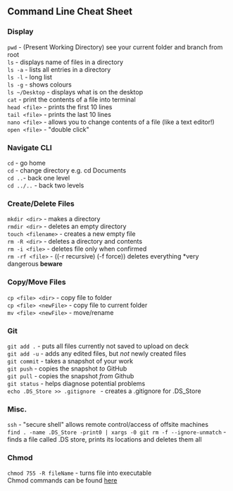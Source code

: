 ## Command Line Cheat Sheet

### Display
```pwd``` - (Present Working Directory) see your current folder and branch from root<br />
```ls``` - displays name of files in a directory <br />
```ls -a``` - lists all entries in a directory <br />
```ls -l``` - long list <br />
```ls -g``` - shows colours <br />
```ls ~/Desktop``` - displays what is on the desktop <br />
```cat``` <file> - print the contents of a file into terminal <br />
```head <file>``` - prints the first 10 lines <br />
```tail <file>``` - prints the last 10 lines <br />
```nano <file>``` - allows you to change contents of a file (like a text editor!) <br />
```open <file>``` - "double click" <br />

### Navigate CLI 
```cd``` - go home <br />
```cd``` <folder> - change directory e.g. cd Documents <br />
```cd ..```- back one level <br />
```cd ../..``` - back two levels <br />

### Create/Delete Files
```mkdir <dir>``` - makes a directory <br />
```rmdir <dir>``` - deletes an empty directory <br />
```touch <filename>``` - creates a new empty file <br />
```rm -R <dir>``` - deletes a directory and contents <br />
```rm -i <file>``` - deletes file only when confirmed <br />
```rm -rf <file>``` - ((-r recursive) (-f force)) deletes everything *very dangerous **beware** <br />

### Copy/Move Files
```cp <file> <dir>``` - copy file to folder <br />
```cp <file> <newFile>``` - copy file to current folder <br />
```mv <file> <newFile>``` - move/rename <br />
 
### Git
```git add .``` - puts all files currently not saved to upload on deck <br />
```git add -u``` - adds any edited files, but *not* newly created files <br />
```git commit``` - takes a snapshot of your work <br />
```git push``` - copies the snapshot *to* GitHub <br />
```git pull``` - copies the snapshot *from* Github <br />
```git status``` - helps diagnose potential problems <br />
```echo .DS_Store >> .gitignore ``` - creates a .gitignore for .DS_Store<br />

### Misc. <br />
```ssh``` - "secure shell" allows remote control/access of offsite machines <br />
```find . -name .DS_Store -print0 | xargs -0 git rm -f --ignore-unmatch``` - finds a file called .DS store, prints its locations and deletes them all <br />

### Chmod <br />
```chmod 755 -R fileName``` - turns file into executable <br />
Chmod commands can be found [here](https://chmodcommand.com/chmod-755/) 

